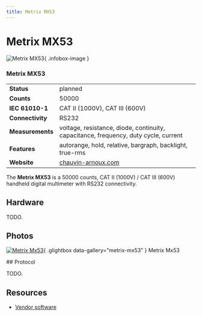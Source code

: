 ```yaml
---
title: Metrix MX53
---
```


# Metrix MX53

<div class="infobox" markdown>

![Metrix MX53](./img/Metrix_mx53.jpg){ .infobox-image }

### Metrix MX53

| | |
|---|---|
| **Status** | planned |
| **Counts** | 50000 |
| **IEC 61010-1** | CAT II (1000V), CAT III (600V) |
| **Connectivity** | RS232 |
| **Measurements** | voltage, resistance, diode, continuity, capacitance, frequency, duty cycle, current |
| **Features** | autorange, hold, relative, bargraph, backlight, true-rms |
| **Website** | [chauvin-arnoux.com](http://web.archive.org/web/20040111031000/http://www.chauvin-arnoux.com/produit/Famille_detail.asp?idFam=852&amp;idPole=1) |

</div>

The **Metrix MX53** is a 50000 counts, CAT II (1000V) / CAT III (600V) handheld digital multimeter with RS232 connectivity.

## Hardware

TODO.

## Photos

<div class="photo-grid" markdown>

[![Metrix Mx53](./img/Metrix_mx53.jpg)](./img/Metrix_mx53.png "Metrix Mx53"){ .glightbox data-gallery="metrix-mx53" }
<span class="caption">Metrix Mx53</span>

</div>
## Protocol

TODO.

## Resources
- [Vendor software](http://web.archive.org/web/20060319202158/http://www.chauvin-arnoux.com/produit/famille_liste.asp?idRub=1529&idpole=1)

